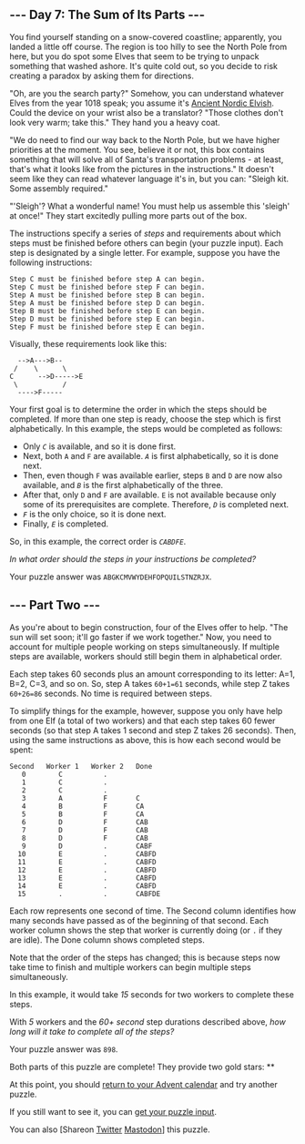 
--- Day 7: The Sum of Its Parts ---
-----------------------------------

You find yourself standing on a snow-covered coastline; apparently, you landed a little off course. The region is too hilly to see the North Pole from here, but you do spot some Elves that seem to be trying to unpack something that washed ashore. It's quite cold out, so you decide to risk creating a paradox by asking them for directions.


"Oh, are you the search party?" Somehow, you can understand whatever Elves from the year 1018 speak; you assume it's [Ancient Nordic Elvish](/2015/day/6). Could the device on your wrist also be a translator? "Those clothes don't look very warm; take this." They hand you a heavy coat.


"We do need to find our way back to the North Pole, but we have higher priorities at the moment. You see, believe it or not, this box contains something that will solve all of Santa's transportation problems - at least, that's what it looks like from the pictures in the instructions." It doesn't seem like they can read whatever language it's in, but you can: "Sleigh kit. Some assembly required."


"'Sleigh'? What a wonderful name! You must help us assemble this 'sleigh' at once!" They start excitedly pulling more parts out of the box.


The instructions specify a series of *steps* and requirements about which steps must be finished before others can begin (your puzzle input). Each step is designated by a single letter. For example, suppose you have the following instructions:



```
Step C must be finished before step A can begin.
Step C must be finished before step F can begin.
Step A must be finished before step B can begin.
Step A must be finished before step D can begin.
Step B must be finished before step E can begin.
Step D must be finished before step E can begin.
Step F must be finished before step E can begin.

```

Visually, these requirements look like this:



```
  -->A--->B--
 /    \      \
C      -->D----->E
 \           /
  ---->F-----

```

Your first goal is to determine the order in which the steps should be completed. If more than one step is ready, choose the step which is first alphabetically. In this example, the steps would be completed as follows:


* Only *`C`* is available, and so it is done first.
* Next, both `A` and `F` are available. *`A`* is first alphabetically, so it is done next.
* Then, even though `F` was available earlier, steps `B` and `D` are now also available, and *`B`* is the first alphabetically of the three.
* After that, only `D` and `F` are available. `E` is not available because only some of its prerequisites are complete. Therefore, *`D`* is completed next.
* *`F`* is the only choice, so it is done next.
* Finally, *`E`* is completed.


So, in this example, the correct order is *`CABDFE`*.


*In what order should the steps in your instructions be completed?*



Your puzzle answer was `ABGKCMVWYDEHFOPQUILSTNZRJX`.

--- Part Two ---
----------------

As you're about to begin construction, four of the Elves offer to help. "The sun will set soon; it'll go faster if we work together." Now, you need to account for multiple people working on steps simultaneously. If multiple steps are available, workers should still begin them in alphabetical order.


Each step takes 60 seconds plus an amount corresponding to its letter: A=1, B=2, C=3, and so on. So, step A takes `60+1=61` seconds, while step Z takes `60+26=86` seconds. No time is required between steps.


To simplify things for the example, however, suppose you only have help from one Elf (a total of two workers) and that each step takes 60 fewer seconds (so that step A takes 1 second and step Z takes 26 seconds). Then, using the same instructions as above, this is how each second would be spent:



```
Second   Worker 1   Worker 2   Done
   0        C          .        
   1        C          .        
   2        C          .        
   3        A          F       C
   4        B          F       CA
   5        B          F       CA
   6        D          F       CAB
   7        D          F       CAB
   8        D          F       CAB
   9        D          .       CABF
  10        E          .       CABFD
  11        E          .       CABFD
  12        E          .       CABFD
  13        E          .       CABFD
  14        E          .       CABFD
  15        .          .       CABFDE

```

Each row represents one second of time. The Second column identifies how many seconds have passed as of the beginning of that second. Each worker column shows the step that worker is currently doing (or `.` if they are idle). The Done column shows completed steps.


Note that the order of the steps has changed; this is because steps now take time to finish and multiple workers can begin multiple steps simultaneously.


In this example, it would take *15* seconds for two workers to complete these steps.


With *5* workers and the *60+ second* step durations described above, *how long will it take to complete all of the steps?*



Your puzzle answer was `898`.

Both parts of this puzzle are complete! They provide two gold stars: \*\*


At this point, you should [return to your Advent calendar](/2018) and try another puzzle.


If you still want to see it, you can [get your puzzle input](7/input).


You can also [Shareon
 [Twitter](https://twitter.com/intent/tweet?text=I%27ve+completed+%22The+Sum+of+Its+Parts%22+%2D+Day+7+%2D+Advent+of+Code+2018&url=https%3A%2F%2Fadventofcode%2Ecom%2F2018%2Fday%2F7&related=ericwastl&hashtags=AdventOfCode)
[Mastodon](javascript:void(0);)] this puzzle.


